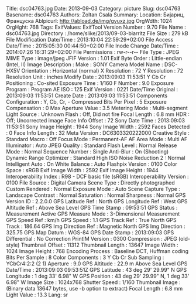 Title: dsc04763.jpg
Date: 2013-09-03
Category: picture
Slug: dsc04763
Basename: dsc04763
Authors: Zoltan Csala
Summary:
Location: Бијариц, Француска
Ablpicurl: http://abload.de/img/gvuxz.jpg
OrgWdth: 1024
OrgHght: 768
Tags:
ExifValues: ExifTool Version Number : 9.70
            File Name : dsc04763.jpg
            Directory : /home/slike/2013/09-03-biarritz
            File Size : 279 kB
            File Modification Date/Time : 2013:10:04 22:59:29+02:00
            File Access Date/Time : 2015:05:30 00:44:50+02:00
            File Inode Change Date/Time : 2014:07:26 16:31:29+02:00
            File Permissions : rw-r--r--
            File Type : JPEG
            MIME Type : image/jpeg
            JFIF Version : 1.01
            Exif Byte Order : Little-endian (Intel, II)
            Image Description :
            Make : SONY
            Camera Model Name : DSC-HX5V
            Orientation : Horizontal (normal)
            X Resolution : 72
            Y Resolution : 72
            Resolution Unit : inches
            Modify Date : 2013:09:03 11:53:51
            Y Cb Cr Positioning : Co-sited
            Exposure Time : 1/160
            F Number : 9.0
            Exposure Program : Program AE
            ISO : 125
            Exif Version : 0221
            Date/Time Original : 2013:09:03 11:53:51
            Create Date : 2013:09:03 11:53:51
            Components Configuration : Y, Cb, Cr, -
            Compressed Bits Per Pixel : 5
            Exposure Compensation : 0
            Max Aperture Value : 3.5
            Metering Mode : Multi-segment
            Light Source : Unknown
            Flash : Off, Did not fire
            Focal Length : 6.8 mm
            HDR : Off; Uncorrected image
            Face Info Offset : 72
            Sony Date Time : 2013:09:03 11:53:51
            Sony Image Height : 1944
            Sony Image Width : 2592
            Faces Detected : 0
            Face Info Length : 32
            Meta Version : DC6303320222000
            Creative Style : Standard
            Macro : Off
            Focus Mode : Permanent-AF
            AF Area Mode : Multi
            AF Illuminator : Auto
            JPEG Quality : Standard
            Flash Level : Normal
            Release Mode : Normal
            Sequence Number : Single
            Anti-Blur : On (Shooting)
            Dynamic Range Optimizer : Standard
            High ISO Noise Reduction 2 : Normal
            Intelligent Auto : On
            White Balance : Auto
            Flashpix Version : 0100
            Color Space : sRGB
            Exif Image Width : 2592
            Exif Image Height : 1944
            Interoperability Index : R98 - DCF basic file (sRGB)
            Interoperability Version : 0100
            File Source : Digital Camera
            Scene Type : Directly photographed
            Custom Rendered : Normal
            Exposure Mode : Auto
            Scene Capture Type : Landscape
            Contrast : Normal
            Saturation : Normal
            Sharpness : Normal
            GPS Version ID : 2.2.0.0
            GPS Latitude Ref : North
            GPS Longitude Ref : West
            GPS Altitude Ref : Above Sea Level
            GPS Time Stamp : 09:53:51
            GPS Status : Measurement Active
            GPS Measure Mode : 3-Dimensional Measurement
            GPS Speed Ref : km/h
            GPS Speed : 1.1
            GPS Track Ref : True North
            GPS Track : 186.64
            GPS Img Direction Ref : Magnetic North
            GPS Img Direction : 325.75
            GPS Map Datum : WGS-84
            GPS Date Stamp : 2013:09:03
            GPS Differential : No Correction
            PrintIM Version : 0300
            Compression : JPEG (old-style)
            Thumbnail Offset : 11312
            Thumbnail Length : 13647
            Image Width : 1024
            Image Height : 768
            Encoding Process : Baseline DCT, Huffman coding
            Bits Per Sample : 8
            Color Components : 3
            Y Cb Cr Sub Sampling : YCbCr4:2:2 (2 1)
            Aperture : 9.0
            GPS Altitude : 22.9 m Above Sea Level
            GPS Date/Time : 2013:09:03 09:53:51Z
            GPS Latitude : 43 deg 29' 29.99" N
            GPS Longitude : 1 deg 33' 6.98" W
            GPS Position : 43 deg 29' 29.99" N, 1 deg 33' 6.98" W
            Image Size : 1024x768
            Shutter Speed : 1/160
            Thumbnail Image : (Binary data 13647 bytes, use -b option to extract)
            Focal Length : 6.8 mm
            Light Value : 13.3
Lang: sr

